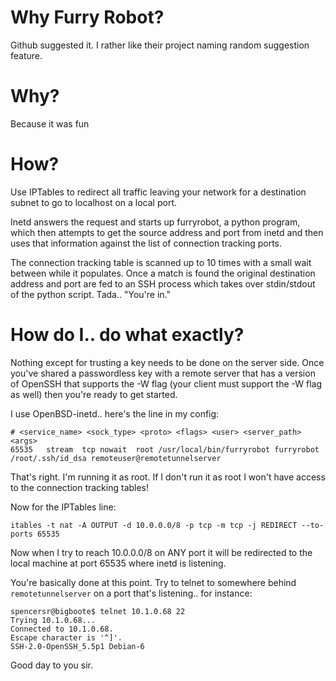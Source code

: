 Why Furry Robot?
================

Github suggested it.  I rather like their project naming random suggestion 
feature.

Why?
====

Because it was fun

How?
====

Use IPTables to redirect all traffic leaving your network for a destination 
subnet to go to localhost on a local port.

Inetd answers the request and starts up furryrobot, a python program, which then 
attempts to get the source address and port from inetd and then uses that 
information against the list of connection tracking ports.

The connection tracking table is scanned up to 10 times with a small wait 
between while it populates.  Once a match is found the original destination 
address and port are fed to an SSH process which takes over stdin/stdout of the 
python script.  Tada.. "You're in."

How do I.. do what exactly?
===========================

Nothing except for trusting a key needs to be done on the server side.  Once 
you've shared a passwordless key with a remote server that has a version of 
OpenSSH that supports the -W flag (your client must support the -W flag as well) 
then you're ready to get started.

I use OpenBSD-inetd.. here's the line in my config:

    # <service_name> <sock_type> <proto> <flags> <user> <server_path> <args>
    65535   stream  tcp nowait  root /usr/local/bin/furryrobot furryrobot /root/.ssh/id_dsa remoteuser@remotetunnelserver

That's right.  I'm running it as root.  If I don't run it as root I won't have 
access to the connection tracking tables!

Now for the IPTables line:

    itables -t nat -A OUTPUT -d 10.0.0.0/8 -p tcp -m tcp -j REDIRECT --to-ports 65535

Now when I try to reach 10.0.0.0/8 on ANY port it will be redirected to the 
local machine at port 65535 where inetd is listening.

You're basically done at this point.  Try to telnet to somewhere behind 
`remotetunnelserver` on a port that's listening.. for instance:

    spencersr@bigboote$ telnet 10.1.0.68 22
    Trying 10.1.0.68...
    Connected to 10.1.0.68.
    Escape character is '^]'.
    SSH-2.0-OpenSSH_5.5p1 Debian-6

Good day to you sir.
